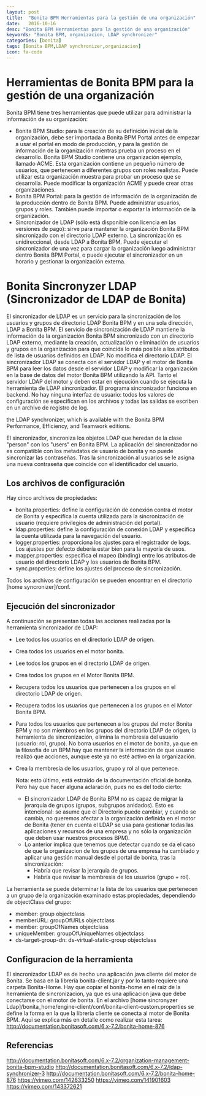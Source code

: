 ```yaml
---
layout: post
title:  "Bonita BPM Herramientas para la gestión de una organización"
date:   2016-10-16
desc: "Bonita BPM Herramientas para la gestión de una organización"
keywords: "Bonita BPM, organizacion, LDAP synchronizer"
categories: [bonita]
tags: [Bonita BPM,LDAP synchronizer,organizacion] 
icon: fa-code
---
```


# Herramientas de Bonita BPM para la gestión de una organización

Bonita BPM tiene tres herramientas que puede utilizar para administrar la información de su organización:

* Bonita BPM Studio: para la creación de su definición inicial de la organización, debe ser importada a Bonita BPM Portal antes de empezar a usar el portal en modo de producción, y para la gestión de información de la organización mientras prueba un proceso en el desarrollo. Bonita BPM Studio contiene una organización ejemplo, llamado ACME. Esta organización contiene un pequeño número de usuarios, que pertenecen a diferentes grupos con roles realistas. Puede utilizar esta organización muestra para probar un proceso que se desarrolla. Puede modificar la organización ACME y puede crear otras organizaciones.
* Bonita BPM Portal: para la gestión de información de la organización de la producción dentro de Bonita BPM. Puede administrar usuarios, grupos y roles. También puede importar o exportar la información de la organización.
* Sincronizador de LDAP (sólo está disponible con licencia en las versiones de pago): sirve para mantener la organización Bonita BPM sincronizado con el directorio LDAP externo. La sincronización es unidireccional, desde LDAP a Bonita BPM. Puede ejecutar el sincronizador de una vez para cargar la organización luego administrar dentro Bonita BPM Portal, o puede ejecutar el sincronizador en un horario y gestionar la organización externa.


# Bonita Sincronyzer LDAP (Sincronizador de LDAP  de Bonita)

El sincronizador de LDAP es un servicio para la sincronización de los usuarios y grupos de directorio LDAP Bonita BPM y en una sola dirección, LDAP a Bonita BPM.
El servicio de sincronización de LDAP mantiene la información de la organización Bonita BPM sincronizado con un directorio LDAP externo, mediante la creación, actualización o eliminación de usuarios y grupos en la organización para que coincida lo más posible a los atributos de lista de usuarios definidos en LDAP. No modifica el directorio LDAP.
El sincronizador LDAP se conecta con el servidor LDAP y el motor de Bonita BPM  para leer los datos desde el servidor LDAP y modificar la organización en la base de datos del motor Bonita BPM utilizando la API. Tanto el servidor LDAP del motor y deben estar en ejecución cuando se ejecuta la herramienta de LDAP sincronizador.
El programa sincronizador funciona en backend. No hay ninguna interfaz de usuario: todos los valores de configuración se especifican en los archivos y todas las salidas se escriben en un archivo de registro de log.

the LDAP synchronizer, which is available with the Bonita BPM Performance, Efficiency, and Teamwork editions.

El sincronizador, sincroniza los objetos LDAP que heredan de la clase "person" con los "users" en Bonita BPM. La aplicación del sincronizador no es compatible con los metadatos de usuario de bonita y no puede sincronizar las contraseñas. Tras la sincronización al usuarios se le asigna una nueva contraseña que coincide con el identificador del usuario.

## Los archivos de configuración
Hay cinco archivos de propiedades:

* bonita.properties: define la configuración de conexión contra el motor de Bonita y especifica la cuenta utilizada para la sincronización de usuario (requiere privilegios de administración del portal).
* ldap.properties:	 define la configuración de conexión LDAP y especifica la cuenta utilizada para la navegación del usuario.
* logger.properties: proporciona los ajustes para el registrador de logs. Los ajustes por defecto debería estar bien para la mayoría de usos.
* mapper.properties: especifica el mapeo (binding) entre los atributos de usuario del directorio LDAP y los usuarios de Bonita BPM.
* sync.properties:	 define los ajustes del proceso de sincronización.

Todos los archivos de configuración se pueden encontrar en el directorio [home syncronizer]/conf. 

## Ejecución del sincronizador

A continuación se presentan todas las acciones realizadas por la herramienta sincronizador de LDAP:

- Lee todos los usuarios en el directorio LDAP de origen.
- Crea todos los usuarios en el motor bonita.
- Lee todos los grupos en el directorio LDAP de origen.
- Crea todos los grupos en el Motor Bonita BPM.
- Recupera todos los usuarios que pertenecen a los grupos en el directorio LDAP de origen.
- Recupera todos los usuarios que pertenecen a los grupos en el Motor Bonita BPM.
- Para todos los usuarios que pertenecen a los grupos del motor Bonita BPM y no son miembros en los grupos del directorio LDAP de origen, la herramienta de sincronización, elimina la membresia del usuario (usuario: rol, grupo). No borra usuarios en el motor de bonita, ya que en la filosofia de un BPM hay que mantener la información de que usuario realizó que acciones, aunque este ya no esté activo en la organización.
- Crea la membresia de los usuarios, grupo y rol al que pertenece.

	Nota: esto último, está estraido de la documentación oficial de bonita. Pero hay que hacer alguna aclaración, pues no es del todo cierto:
	* El sincronizador LDAP de Bonita BPM no es capaz de migrar la jerarquía de grupos (grupos, subgrupos anidados). Esto es intencional: se asume que el Directorio puede cambiar, y cuando se cambia, no queremos afectar a la organización definida en el motor de Bonita (tener en cuenta el LDAP se usa para gestionar todas las aplicaciones y recursos de una empresa y no sólo la organización que deben usar nuestros procesos BPM).
	* Lo anterior implica que tenemos que detectar cuando se da el caso de que la organizacion de los grupos de una empresa ha cambiado y aplicar una gestión manual desde el portal de bonita, tras la sincronización:
		-	Habría que revisar la jerarquia de grupos.
		-	Habría que revisar la membresia de los usuarios (grupo + rol).
	
La herramienta se puede determinar la lista de los usuarios que pertenecen a un grupo de la organización examinado estas propiedades, dependiendo de objectClass del grupo:

* member: group objectclass
* memberURL: groupOfURLs objectclass
* member: groupOfNames objectclass
* uniqueMember: groupOfUniqueNames objectclass
* ds-target-group-dn: ds-virtual-static-group objectclass

## Configuracion de la herramienta

El sincronizador LDAP es de hecho una aplicación java cliente del motor de Bonita. Se basa en la librería bonita-client.jar y por lo tanto requiere una carpeta Bonita-Home.
Hay que copiar el bonita-home en el raiz de la herramienta de sincronizacion, ya que es una aplicacion java que debe conectarse con el motor de bonita.
En el archivo [home sincronyzer Ldap]/bonita_home/engine-client/conf/bonita-client-custom.properties se define la forma en la que la libreria cliente se conecta al motor de Bonita BPM.
Aqui se explica más en detalle como realizar esta tarea:
<http://documentation.bonitasoft.com/6.x-7.2/bonita-home-876>


## Referencias
http://documentation.bonitasoft.com/6.x-7.2/organization-management-bonita-bpm-studio
http://documentation.bonitasoft.com/6.x-7.2/ldap-synchronizer-3
http://documentation.bonitasoft.com/6.x-7.2/bonita-home-876
https://vimeo.com/142633250
https://vimeo.com/141901603
https://vimeo.com/143372621
